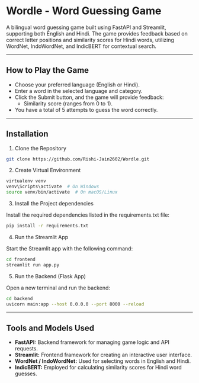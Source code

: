 # Wordle - Word Guessing Game
A bilingual word guessing game built using FastAPI and Streamlit, supporting both English and Hindi. The game provides feedback based on correct letter positions and similarity scores for Hindi words, utilizing WordNet, IndoWordNet, and IndicBERT for contextual search.



****
## How to Play the Game
- Choose your preferred language (English or Hindi).
- Enter a word in the selected language and category.
- Click the Submit button, and the game will provide feedback:
   - Similarity score (ranges from 0 to 1).
- You have a total of 5 attempts to guess the word correctly.

****
## Installation

1. Clone the Repository
   
``` bash
git clone https://github.com/Rishi-Jain2602/Wordle.git
```

2. Create Virtual Environment

```bash
virtualenv venv
venv\Scripts\activate  # On Windows
source venv/bin/activate  # On macOS/Linux
```

3. Install the Project dependencies

Install the required dependencies listed in the requirements.txt file:

```bash
pip install -r requirements.txt
```

4. Run the Streamlit App

Start the Streamlit app with the following command:

```bash
cd frontend
streamlit run app.py
```

5. Run the Backend (Flask App)

Open a new terminal and run the backend:

```bash
cd backend
uvicorn main:app --host 0.0.0.0 --port 8000 --reload
```
****

## Tools and Models Used
- **FastAPI:** Backend framework for managing game logic and API requests.
- **Streamlit:** Frontend framework for creating an interactive user interface.
- **WordNet / IndoWordNet:** Used for selecting words in English and Hindi.
- **IndicBERT:** Employed for calculating similarity scores for Hindi word guesses.


